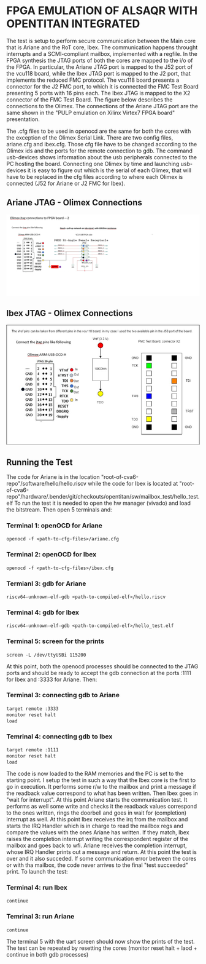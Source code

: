 # FPGA EMULATION OF ALSAQR WITH OPENTITAN INTEGRATED

The test is setup to perform secure communication between the Main core that is Ariane and the RoT core, Ibex. The communication happens throught interrupts and a SCMI-compliant mailbox, implemented with a regfile.
In the FPGA synthesis the JTAG ports of both the cores are mapped to the i/o of the FPGA. In particular, the Ariane JTAG port is mapped to the J52 port of the vcu118 board, while the Ibex JTAG port is mapped to the
J2 port, that implements the reduced FMC protocol. The vcu118 board presents a connector for the J2 FMC port, to which it is connected the FMC Test Board presenting 5 ports with 16 pins each. The Ibex JTAG is
mapped to the X2 connector of the FMC Test Board. The figure below describes the connections to the Olimex. The connections of the Ariane JTAG port are the same shown in the "PULP emulation on Xilinx Virtex7 FPGA board" presentation.

The .cfg files to be used in openocd are the same for both the cores with the exception of the Olimex Serial Link. There are two config files, ariane.cfg and ibex.cfg.
Those cfg file have to be changed according to the Olimex ids and the ports for the remote connection to gdb. The command usb-devices shows information about the usb peripherals connected to the PC hosting the board. Connecting one Olimex by time and launching usb-devices
it is easy to figure out which is the serial of each Olimex, that will have to be replaced in the cfg files according to where each Olimex is connected (J52 for Ariane or J2 FMC for Ibex).

## Ariane JTAG - Olimex Connections
![alt text](./Ariane_JTAG_connection.png)

## Ibex JTAG - Olimex Connections
![alt text](./olimex_ibex_connections.jpg)


## Running the Test

The code for Ariane is in the location "root-of-cva6-repo"/software/hello/hello.riscv while the code for Ibex is located at "root-of-cva6-repo"/hardware/.bender/git/checkouts/opentitan/sw/mailbox_test/hello_test.elf
To run the test it is needed to open the hw manager (vivado) and load the bitstream. Then open 5 terminals and:

### Terminal 1: openOCD for Ariane
```
openocd -f <path-to-cfg-files>/ariane.cfg
```
### Terminal 2: openOCD for Ibex
```
openocd -f <path-to-cfg-files>/ibex.cfg
```
### Termianl 3: gdb for Ariane
```
riscv64-unknown-elf-gdb <path-to-compiled-elf>/hello.riscv
```
### Terminal 4: gdb for Ibex
```
riscv64-unknown-elf-gdb <path-to-compiled-elf>/hello_test.elf
```
### Terminal 5: screen for the prints
```
screen -L /dev/ttyUSBi 115200
```

At this point, both the openocd processes should be connected to the JTAG ports and should be ready to accept the gdb connection at the ports :1111 for Ibex and :3333 for Ariane. Then:

### Terminal 3: connecting gdb to Ariane
```
target remote :3333
monitor reset halt
load
```
### Temrinal 4: connecting gdb to Ibex
```
target remote :1111
monitor reset halt
load
```

The code is now loaded to the RAM memories and the PC is set to the starting point. I setup the test in such a way that the Ibex core is the first to go in execution. It performs some r/w to the mailbox and
print a message if the readback value correspond to what has been written. Then Ibex goes in "wait for interrupt". At this point Ariane starts the communication test. It performs as well some write and checks
it the readback values correspond to the ones written, rings the doorbell and goes in wait for (completion) interrupt as well. At this point Ibex receives the irq from the mailbox and starts the IRQ Handler which
is in charge to read the mailbox regs and compare the values with the ones Ariane has written. If they match, Ibex raises the completion interrupt writing the correspondent register of the mailbox and goes back to wfi.
Ariane receives the completion interrupt, whose IRQ Handler prints out a message and return. At this point the test is over and it also succeded. If some communication error between the cores or with tha mailbox,
the code never arrives to the final "test succeeded" print.
To launch the test:


### Terminal 4: run Ibex
```
continue
```
### Temrinal 3: run Ariane
```
continue

```
The terminal 5 with the uart screen should now show the prints of the test. The test can be repeated by resetting the cores (monitor reset halt + laod + continue in both gdb processes)